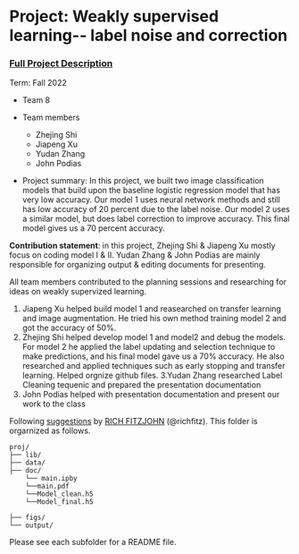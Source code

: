# Project: Weakly supervised learning-- label noise and correction


### [Full Project Description](doc/project3_desc.md)

Term: Fall 2022

+ Team 8
+ Team members
	+ Zhejing Shi
	+ Jiapeng Xu
	+ Yudan Zhang
	+ John Podias

+ Project summary: In this project, we built two image classification models that build upon the baseline logistic regression model that has very low accuracy. Our model 1 uses neural network methods and still has low accuracy of 20 percent due to the label noise. Our model 2 uses a similar model, but does label correction to improve accuracy. This final model gives us a 70 percent accuracy.
	
**Contribution statement**: in this project, Zhejing Shi & Jiapeng Xu mostly focus on coding model I & II. Yudan Zhang & John Podias are mainly 
responsible for organizing output & editing documents for presenting.

All team members contributed to the planning sessions  and researching for ideas on weakly supervized learning.
1. Jiapeng Xu helped build model 1 and reasearched on transfer learning and image augmentation. He tried his own method training model 2 and got the accuracy of 50%. 
1. Zhejing Shi helped develop model 1 and model2 and debug the models. For model 2 he applied the label updating and selection technique to make predictions, and his final model gave us a 70% accuracy. He also researched and applied techniques such as early stopping and transfer learning. Helped orgnize github files.
3.Yudan Zhang researched Label Cleaning tequenic and prepared the presentation documentation
4. John Podias helped with presentation documentation and present our work to the class


Following [suggestions](http://nicercode.github.io/blog/2013-04-05-projects/) by [RICH FITZJOHN](http://nicercode.github.io/about/#Team) (@richfitz). This folder is orgarnized as follows.

```
proj/
├── lib/
├── data/
├── doc/
	└── main.ipby
	└──main.pdf
	└──Model_clean.h5
	└──Model_final.h5

├── figs/
└── output/
```

Please see each subfolder for a README file.

